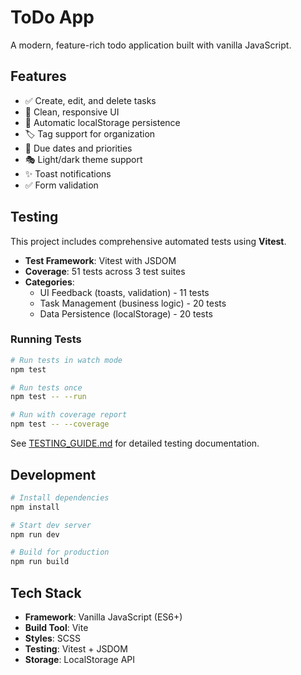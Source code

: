 # ToDo App

A modern, feature-rich todo application built with vanilla JavaScript.

## Features

- ✅ Create, edit, and delete tasks
- 🎨 Clean, responsive UI
- 💾 Automatic localStorage persistence
- 🏷️ Tag support for organization
- 📅 Due dates and priorities
- 🎭 Light/dark theme support
- ✨ Toast notifications
- ✅ Form validation

## Testing

This project includes comprehensive automated tests using **Vitest**.

- **Test Framework**: Vitest with JSDOM
- **Coverage**: 51 tests across 3 test suites
- **Categories**:
  - UI Feedback (toasts, validation) - 11 tests
  - Task Management (business logic) - 20 tests  
  - Data Persistence (localStorage) - 20 tests

### Running Tests

```bash
# Run tests in watch mode
npm test

# Run tests once
npm test -- --run

# Run with coverage report
npm test -- --coverage
```

See [TESTING_GUIDE.md](./TESTING_GUIDE.md) for detailed testing documentation.

## Development

```bash
# Install dependencies
npm install

# Start dev server
npm run dev

# Build for production
npm run build
```

## Tech Stack

- **Framework**: Vanilla JavaScript (ES6+)
- **Build Tool**: Vite
- **Styles**: SCSS
- **Testing**: Vitest + JSDOM
- **Storage**: LocalStorage API